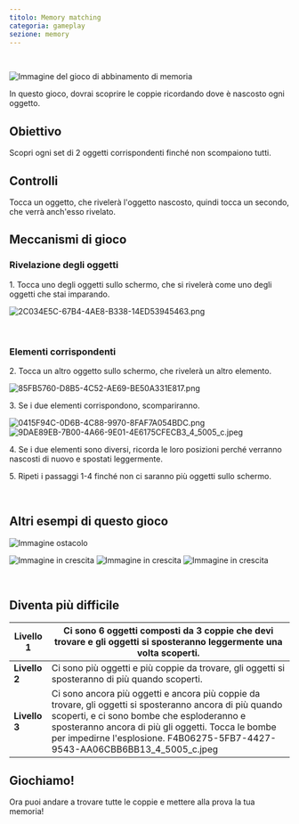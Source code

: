 ```yaml
---
titolo: Memory matching
categoria: gameplay
sezione: memory
---
```

 

![Immagine del gioco di abbinamento di memoria](https://help.Studycat.com/hc/article_attachments/34783202572569)

In questo gioco, dovrai scoprire le coppie ricordando dove è nascosto ogni oggetto.

## Obiettivo

Scopri ogni set di 2 oggetti corrispondenti finché non scompaiono tutti.

## Controlli

Tocca un oggetto, che rivelerà l'oggetto nascosto, quindi tocca un secondo, che verrà anch'esso rivelato.

## Meccanismi di gioco

### Rivelazione degli oggetti

1\. Tocca uno degli oggetti sullo schermo, che si rivelerà come uno degli oggetti che stai imparando.

![2C034E5C-67B4-4AE8-B338-14ED53945463.png](https://help.Studycat.com/hc/article_attachments/34783202572569)

 

### Elementi corrispondenti

2\. Tocca un altro oggetto sullo schermo, che rivelerà un altro elemento.

![85FB5760-D8B5-4C52-AE69-BE50A331E817.png](https://help.Studycat.com/hc/article_attachments/34783227455641)

3\. Se i due elementi corrispondono, scompariranno.

![0415F94C-0D6B-4C88-9970-8FAF7A054BDC.png](https://help.Studycat.com/hc/article_attachments/34783202585497) ![9DAE89EB-7B00-4A66-9E01-4E6175CFECB3_4_5005_c.jpeg](https://help.Studycat.com/hc/article_attachments/34783202588569)

4\. Se i due elementi sono diversi, ricorda le loro posizioni perché verranno nascosti di nuovo e spostati leggermente.

5\. Ripeti i passaggi 1\-4 finché non ci saranno più oggetti sullo schermo.

 

## Altri esempi di questo gioco

![Immagine ostacolo](https://help.Studycat.com/hc/article_attachments/34783227488537)

![Immagine in crescita](https://help.Studycat.com/hc/article_attachments/34783227493913) ![Immagine in crescita](https://help.Studycat.com/hc/article_attachments/34783202605977) ![Immagine in crescita](https://help.Studycat.com/hc/article_attachments/34783202616089)

 

## Diventa più difficile

| **Livello 1** | Ci sono 6 oggetti composti da 3 coppie che devi trovare e gli oggetti si sposteranno leggermente una volta scoperti. |
| --- | --- |
| **Livello 2** | Ci sono più oggetti e più coppie da trovare, gli oggetti si sposteranno di più quando scoperti. |
| **Livello 3** | Ci sono ancora più oggetti e ancora più coppie da trovare, gli oggetti si sposteranno ancora di più quando scoperti, e ci sono bombe che esploderanno e sposteranno ancora di più gli oggetti. Tocca le bombe per impedirne l'esplosione. F4B06275-5FB7-4427-9543-AA06CBB6BB13_4_5005_c.jpeg |

## 

## **Giochiamo!**

Ora puoi andare a trovare tutte le coppie e mettere alla prova la tua memoria!